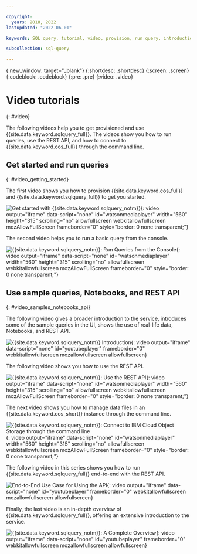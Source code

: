 ```yaml
---

copyright:
  years: 2018, 2022
lastupdated: "2022-06-01"

keywords: SQL query, tutorial, video, provision, run query, introduction, REST API, command line, object storage, Data Engine

subcollection: sql-query

---
```


{:new_window: target="_blank"}
{:shortdesc: .shortdesc}
{:screen: .screen}
{:codeblock: .codeblock}
{:pre: .pre}
{:video: .video}

# Video tutorials
{: #video}

The following videos help you to get provisioned and use {{site.data.keyword.sqlquery_full}}. The videos show you how to run queries, use the REST API, and how to connect to {{site.data.keyword.cos_full}} through the command line.

## Get started and run queries
{: #video_getting_started}

The first video shows you how to provision {{site.data.keyword.cos_full}} and {{site.data.keyword.sqlquery_full}} to get you started.

![Get started with {{site.data.keyword.sqlquery_notm}}](https://video.ibm.com/embed/channel/23952663/video/csq-provision){: video output="iframe" data-script="none" id="watsonmediaplayer" width="560" height="315" scrolling="no" allowfullscreen webkitallowfullscreen mozAllowFullScreen frameborder="0" style="border: 0 none transparent;"}

The second video helps you to run a basic query from the console.

![{{site.data.keyword.sqlquery_notm}}: Run Queries from the Console](https://video.ibm.com/embed/channel/23952663/video/csq-run-queries){: video output="iframe" data-script="none" id="watsonmediaplayer" width="560" height="315" scrolling="no" allowfullscreen webkitallowfullscreen mozAllowFullScreen frameborder="0" style="border: 0 none transparent;"}

## Use sample queries, Notebooks, and REST API
{: #video_samples_notebooks_api}

The following video gives a broader introduction to the service, introduces some of the sample queries in the UI, shows the use of real-life data, Notebooks, and REST API.

![{{site.data.keyword.sqlquery_notm}} Introduction](https://www.youtube.com/embed/s-FznfHJpoU){: video output="iframe" data-script="none" id="youtubeplayer" frameborder="0" webkitallowfullscreen mozallowfullscreen allowfullscreen}

The following video shows you how to use the REST API.

![{{site.data.keyword.sqlquery_notm}}: Use the REST API](https://video.ibm.com/embed/channel/23952663/video/csq-rest-api){: video output="iframe" data-script="none" id="watsonmediaplayer" width="560" height="315" scrolling="no" allowfullscreen webkitallowfullscreen mozAllowFullScreen frameborder="0" style="border: 0 none transparent;"}

The next video shows you how to manage data files in an {{site.data.keyword.cos_short}} instance through the command line.

![{{site.data.keyword.sqlquery_notm}}: Connect to IBM Cloud Object Storage through the command line](https://video.ibm.com/embed/channel/23952663/video/csq-connect-cos){: video output="iframe" data-script="none" id="watsonmediaplayer" width="560" height="315" scrolling="no" allowfullscreen webkitallowfullscreen mozAllowFullScreen frameborder="0" style="border: 0 none transparent;"}

The following video in this series shows you how to run {{site.data.keyword.sqlquery_full}} end-to-end with the REST API.

![End-to-End Use Case for Using the API](https://www.youtube.com/embed/yX-8_jTiAuo?list=PLzpeuWUENMK2R9CqhF0eJDSxfPBi6JeXA){: video output="iframe" data-script="none" id="youtubeplayer" frameborder="0" webkitallowfullscreen mozallowfullscreen allowfullscreen}

Finally, the last video is an in-depth overview of {{site.data.keyword.sqlquery_full}}, offering an extensive introduction to the service.

![{{site.data.keyword.sqlquery_notm}}: A Complete Overview](https://www.youtube.com/embed/HTcfM0AbAmc){: video output="iframe" data-script="none" id="youtubeplayer" frameborder="0" webkitallowfullscreen mozallowfullscreen allowfullscreen}
